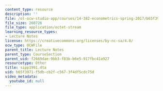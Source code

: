 ```yaml
---
content_type: resource
description: ''
file: /ol-ocw-studio-app/courses/14-382-econometrics-spring-2017/b65f3971f5dbcb2fc5673f4df5cdc75d_sipp1991.dta
file_size: 260726
file_type: application/octet-stream
learning_resource_types:
- Lecture Notes
license: https://creativecommons.org/licenses/by-nc-sa/4.0/
ocw_type: OCWFile
parent_title: Lecture Notes
parent_type: CourseSection
parent_uid: f2669dae-9bb3-f83b-b6e5-917fbc41a927
resourcetype: Other
title: sipp1991.dta
uid: b65f3971-f5db-cb2f-c567-3f4df5cdc75d
video_metadata:
  youtube_id: null
---
```

